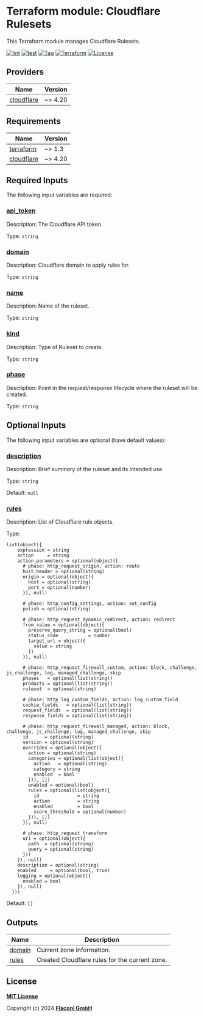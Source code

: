 # Terraform module: Cloudflare Rulesets

This Terraform module manages Cloudflare Rulesets.

[![lint](https://github.com/flaconi/terraform-cloudflare-rulesets/workflows/lint/badge.svg)](https://github.com/flaconi/terraform-cloudflare-rulesets/actions?query=workflow%3Alint)
[![test](https://github.com/flaconi/terraform-cloudflare-rulesets/workflows/test/badge.svg)](https://github.com/flaconi/terraform-cloudflare-rulesets/actions?query=workflow%3Atest)
[![Tag](https://img.shields.io/github/tag/flaconi/terraform-cloudflare-rulesets.svg)](https://github.com/flaconi/terraform-cloudflare-rulesets/releases)
[![Terraform](https://img.shields.io/badge/Terraform--registry-cloudflare--rulesets-brightgreen.svg)](https://registry.terraform.io/modules/flaconi/rulesets/cloudflare/)
[![License](https://img.shields.io/badge/license-MIT-blue.svg)](https://opensource.org/licenses/MIT)

<!-- TFDOCS_HEADER_START -->


<!-- TFDOCS_HEADER_END -->

<!-- TFDOCS_PROVIDER_START -->
## Providers

| Name | Version |
|------|---------|
| <a name="provider_cloudflare"></a> [cloudflare](#provider\_cloudflare) | ~> 4.20 |

<!-- TFDOCS_PROVIDER_END -->

<!-- TFDOCS_REQUIREMENTS_START -->
## Requirements

| Name | Version |
|------|---------|
| <a name="requirement_terraform"></a> [terraform](#requirement\_terraform) | ~> 1.3 |
| <a name="requirement_cloudflare"></a> [cloudflare](#requirement\_cloudflare) | ~> 4.20 |

<!-- TFDOCS_REQUIREMENTS_END -->

<!-- TFDOCS_INPUTS_START -->
## Required Inputs

The following input variables are required:

### <a name="input_api_token"></a> [api\_token](#input\_api\_token)

Description: The Cloudflare API token.

Type: `string`

### <a name="input_domain"></a> [domain](#input\_domain)

Description: Cloudflare domain to apply rules for.

Type: `string`

### <a name="input_name"></a> [name](#input\_name)

Description: Name of the ruleset.

Type: `string`

### <a name="input_kind"></a> [kind](#input\_kind)

Description: Type of Ruleset to create.

Type: `string`

### <a name="input_phase"></a> [phase](#input\_phase)

Description: Point in the request/response lifecycle where the ruleset will be created.

Type: `string`

## Optional Inputs

The following input variables are optional (have default values):

### <a name="input_description"></a> [description](#input\_description)

Description: Brief summary of the ruleset and its intended use.

Type: `string`

Default: `null`

### <a name="input_rules"></a> [rules](#input\_rules)

Description: List of Cloudflare rule objects.

Type:

```hcl
list(object({
    expression = string
    action     = string
    action_parameters = optional(object({
      # phase: http_request_origin, action: route
      host_header = optional(string)
      origin = optional(object({
        host = optional(string)
        port = optional(number)
      }), null)

      # phase: http_config_settings, action: set_config
      polish = optional(string)

      # phase: http_request_dynamic_redirect, action: redirect
      from_value = optional(object({
        preserve_query_string = optional(bool)
        status_code           = number
        target_url = object({
          value = string
        })
      }), null)

      # phase: http_request_firewall_custom, action: block, challenge, js_challenge, log, managed_challenge, skip
      phases   = optional(list(string))
      products = optional(list(string))
      ruleset  = optional(string)

      # phase: http_log_custom_fields, action: log_custom_field
      cookie_fields   = optional(list(string))
      request_fields  = optional(list(string))
      response_fields = optional(list(string))

      # phase: http_request_firewall_managed, action: block, challenge, js_challenge, log, managed_challenge, skip
      id      = optional(string)
      version = optional(string)
      overrides = optional(object({
        action = optional(string)
        categories = optional(list(object({
          action   = optional(string)
          category = string
          enabled  = bool
        })), [])
        enabled = optional(bool)
        rules = optional(list(object({
          id              = string
          action          = string
          enabled         = bool
          score_threshold = optional(number)
        })), [])
      }), null)

      # phase: http_request_transform
      uri = optional(object({
        path  = optional(string)
        query = optional(string)
      }))
    }), null)
    description = optional(string)
    enabled     = optional(bool, true)
    logging = optional(object({
      enabled = bool
    }), null)
  }))
```

Default: `[]`

<!-- TFDOCS_INPUTS_END -->

<!-- TFDOCS_OUTPUTS_START -->
## Outputs

| Name | Description |
|------|-------------|
| <a name="output_domain"></a> [domain](#output\_domain) | Current zone information. |
| <a name="output_rules"></a> [rules](#output\_rules) | Created Cloudflare rules for the current zone. |

<!-- TFDOCS_OUTPUTS_END -->

## License

**[MIT License](LICENSE)**

Copyright (c) 2024 **[Flaconi GmbH](https://github.com/flaconi)**
